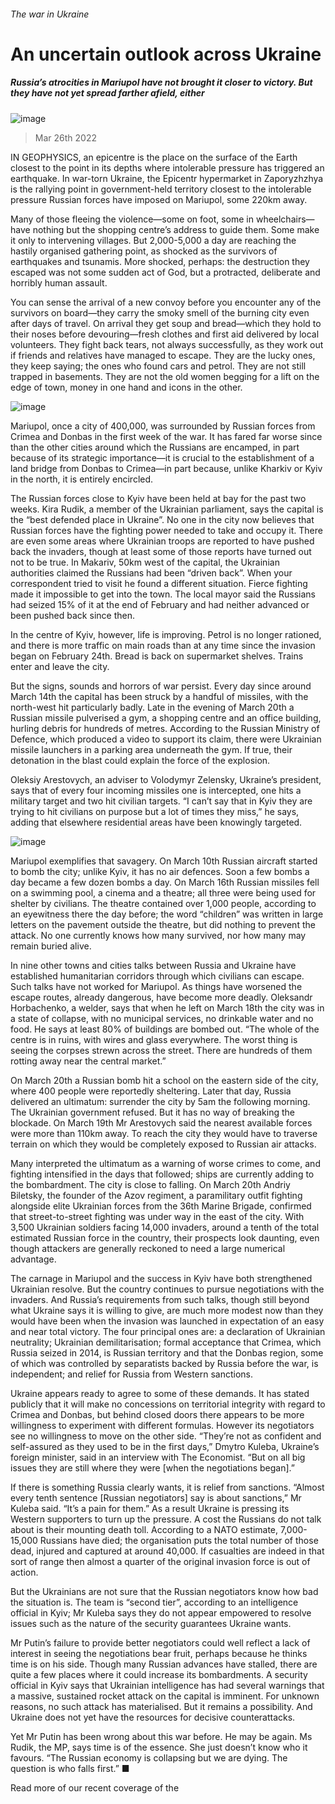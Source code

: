 ###### The war in Ukraine
# An uncertain outlook across Ukraine 
##### Russia’s atrocities in Mariupol have not brought it closer to victory. But they have not yet spread farther afield, either 
![image](images/20220326_FBP002_0.jpg) 
> Mar 26th 2022 
IN GEOPHYSICS, an epicentre is the place on the surface of the Earth closest to the point in its depths where intolerable pressure has triggered an earthquake. In war-torn Ukraine, the Epicentr hypermarket in Zaporyzhzhya is the rallying point in government-held territory closest to the intolerable pressure Russian forces have imposed on Mariupol, some 220km away.
Many of those fleeing the violence—some on foot, some in wheelchairs—have nothing but the shopping centre’s address to guide them. Some make it only to intervening villages. But 2,000-5,000 a day are reaching the hastily organised gathering point, as shocked as the survivors of earthquakes and tsunamis. More shocked, perhaps: the destruction they escaped was not some sudden act of God, but a protracted, deliberate and horribly human assault.

You can sense the arrival of a new convoy before you encounter any of the survivors on board—they carry the smoky smell of the burning city even after days of travel. On arrival they get soup and bread—which they hold to their noses before devouring—fresh clothes and first aid delivered by local volunteers. They fight back tears, not always successfully, as they work out if friends and relatives have managed to escape. They are the lucky ones, they keep saying; the ones who found cars and petrol. They are not still trapped in basements. They are not the old women begging for a lift on the edge of town, money in one hand and icons in the other.
![image](images/20220326_FBM922.png) 

Mariupol, once a city of 400,000, was surrounded by Russian forces from Crimea and Donbas in the first week of the war. It has fared far worse since than the other cities around which the Russians are encamped, in part because of its strategic importance—it is crucial to the establishment of a land bridge from Donbas to Crimea—in part because, unlike Kharkiv or Kyiv in the north, it is entirely encircled.
The Russian forces close to Kyiv have been held at bay for the past two weeks. Kira Rudik, a member of the Ukrainian parliament, says the capital is the “best defended place in Ukraine”. No one in the city now believes that Russian forces have the fighting power needed to take and occupy it. There are even some areas where Ukrainian troops are reported to have pushed back the invaders, though at least some of those reports have turned out not to be true. In Makariv, 50km west of the capital, the Ukrainian authorities claimed the Russians had been “driven back”. When your correspondent tried to visit he found a different situation. Fierce fighting made it impossible to get into the town. The local mayor said the Russians had seized 15% of it at the end of February and had neither advanced or been pushed back since then.
In the centre of Kyiv, however, life is improving. Petrol is no longer rationed, and there is more traffic on main roads than at any time since the invasion began on February 24th. Bread is back on supermarket shelves. Trains enter and leave the city.
But the signs, sounds and horrors of war persist. Every day since around March 14th the capital has been struck by a handful of missiles, with the north-west hit particularly badly. Late in the evening of March 20th a Russian missile pulverised a gym, a shopping centre and an office building, hurling debris for hundreds of metres. According to the Russian Ministry of Defence, which produced a video to support its claim, there were Ukrainian missile launchers in a parking area underneath the gym. If true, their detonation in the blast could explain the force of the explosion.
Oleksiy Arestovych, an adviser to Volodymyr Zelensky, Ukraine’s president, says that of every four incoming missiles one is intercepted, one hits a military target and two hit civilian targets. “I can’t say that in Kyiv they are trying to hit civilians on purpose but a lot of times they miss,” he says, adding that elsewhere residential areas have been knowingly targeted.
![image](images/20220326_FBM924.png) 

Mariupol exemplifies that savagery. On March 10th Russian aircraft started to bomb the city; unlike Kyiv, it has no air defences. Soon a few bombs a day became a few dozen bombs a day. On March 16th Russian missiles fell on a swimming pool, a cinema and a theatre; all three were being used for shelter by civilians. The theatre contained over 1,000 people, according to an eyewitness there the day before; the word “children” was written in large letters on the pavement outside the theatre, but did nothing to prevent the attack. No one currently knows how many survived, nor how many may remain buried alive.
In nine other towns and cities talks between Russia and Ukraine have established humanitarian corridors through which civilians can escape. Such talks have not worked for Mariupol. As things have worsened the escape routes, already dangerous, have become more deadly. Oleksandr Horbachenko, a welder, says that when he left on March 18th the city was in a state of collapse, with no municipal services, no drinkable water and no food. He says at least 80% of buildings are bombed out. “The whole of the centre is in ruins, with wires and glass everywhere. The worst thing is seeing the corpses strewn across the street. There are hundreds of them rotting away near the central market.”
On March 20th a Russian bomb hit a school on the eastern side of the city, where 400 people were reportedly sheltering. Later that day, Russia delivered an ultimatum: surrender the city by 5am the following morning. The Ukrainian government refused. But it has no way of breaking the blockade. On March 19th Mr Arestovych said the nearest available forces were more than 110km away. To reach the city they would have to traverse terrain on which they would be completely exposed to Russian air attacks.
Many interpreted the ultimatum as a warning of worse crimes to come, and fighting intensified in the days that followed; ships are currently adding to the bombardment. The city is close to falling. On March 20th Andriy Biletsky, the founder of the Azov regiment, a paramilitary outfit fighting alongside elite Ukrainian forces from the 36th Marine Brigade, confirmed that street-to-street fighting was under way in the east of the city. With 3,500 Ukrainian soldiers facing 14,000 invaders, around a tenth of the total estimated Russian force in the country, their prospects look daunting, even though attackers are generally reckoned to need a large numerical advantage.
The carnage in Mariupol and the success in Kyiv have both strengthened Ukrainian resolve. But the country continues to pursue negotiations with the invaders. And Russia’s requirements from such talks, though still beyond what Ukraine says it is willing to give, are much more modest now than they would have been when the invasion was launched in expectation of an easy and near total victory. The four principal ones are: a declaration of Ukrainian neutrality; Ukrainian demilitarisation; formal acceptance that Crimea, which Russia seized in 2014, is Russian territory and that the Donbas region, some of which was controlled by separatists backed by Russia before the war, is independent; and relief for Russia from Western sanctions.
Ukraine appears ready to agree to some of these demands. It has stated publicly that it will make no concessions on territorial integrity with regard to Crimea and Donbas, but behind closed doors there appears to be more willingness to experiment with different formulas. However its negotiators see no willingness to move on the other side. “They’re not as confident and self-assured as they used to be in the first days,” Dmytro Kuleba, Ukraine’s foreign minister, said in an interview with The Economist. “But on all big issues they are still where they were [when the negotiations began].”
If there is something Russia clearly wants, it is relief from sanctions. “Almost every tenth sentence [Russian negotiators] say is about sanctions,” Mr Kuleba said. “It’s a pain for them.” As a result Ukraine is pressing its Western supporters to turn up the pressure. A cost the Russians do not talk about is their mounting death toll. According to a NATO estimate, 7,000-15,000 Russians have died; the organisation puts the total number of those dead, injured and captured at around 40,000. If casualties are indeed in that sort of range then almost a quarter of the original invasion force is out of action.
But the Ukrainians are not sure that the Russian negotiators know how bad the situation is. The team is “second tier”, according to an intelligence official in Kyiv; Mr Kuleba says they do not appear empowered to resolve issues such as the nature of the security guarantees Ukraine wants.
Mr Putin’s failure to provide better negotiators could well reflect a lack of interest in seeing the negotiations bear fruit, perhaps because he thinks time is on his side. Though many Russian advances have stalled, there are quite a few places where it could increase its bombardments. A security official in Kyiv says that Ukrainian intelligence has had several warnings that a massive, sustained rocket attack on the capital is imminent. For unknown reasons, no such attack has materialised. But it remains a possibility. And Ukraine does not yet have the resources for decisive counterattacks.
Yet Mr Putin has been wrong about this war before. He may be again. Ms Rudik, the MP, says time is of the essence. She just doesn’t know who it favours. “The Russian economy is collapsing but we are dying. The question is who falls first.” ■
Read more of our recent coverage of the 
